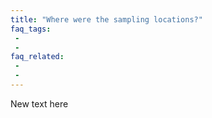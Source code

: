 ```yaml
---
title: "Where were the sampling locations?"
faq_tags:
 -
 -
faq_related:
 -
 -
---
```


New text here
